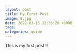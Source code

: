 ```yaml
---
layout: post
title: My First Post
image: 8.jpg
date: 2022-03-15 13:35:20 +0000
tags:
categories: guide
---
```

This is my first post !!
